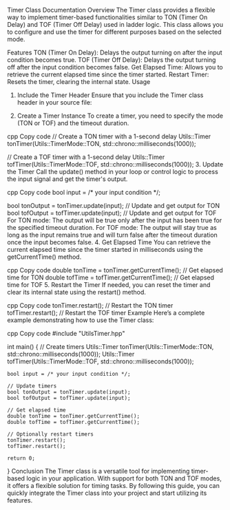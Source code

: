 Timer Class Documentation
Overview
The Timer class provides a flexible way to implement timer-based functionalities similar to TON (Timer On Delay) and TOF (Timer Off Delay) used in ladder logic. This class allows you to configure and use the timer for different purposes based on the selected mode.

Features
TON (Timer On Delay): Delays the output turning on after the input condition becomes true.
TOF (Timer Off Delay): Delays the output turning off after the input condition becomes false.
Get Elapsed Time: Allows you to retrieve the current elapsed time since the timer started.
Restart Timer: Resets the timer, clearing the internal state.
Usage
1. Include the Timer Header
Ensure that you include the Timer class header in your source file:

2. Create a Timer Instance
To create a timer, you need to specify the mode (TON or TOF) and the timeout duration.

cpp
Copy code
// Create a TON timer with a 1-second delay
Utils::Timer tonTimer(Utils::TimerMode::TON, std::chrono::milliseconds(1000));

// Create a TOF timer with a 1-second delay
Utils::Timer tofTimer(Utils::TimerMode::TOF, std::chrono::milliseconds(1000));
3. Update the Timer
Call the update() method in your loop or control logic to process the input signal and get the timer's output.

cpp
Copy code
bool input = /* your input condition */;

bool tonOutput = tonTimer.update(input);  // Update and get output for TON
bool tofOutput = tofTimer.update(input);  // Update and get output for TOF
For TON mode: The output will be true only after the input has been true for the specified timeout duration.
For TOF mode: The output will stay true as long as the input remains true and will turn false after the timeout duration once the input becomes false.
4. Get Elapsed Time
You can retrieve the current elapsed time since the timer started in milliseconds using the getCurrentTime() method.

cpp
Copy code
double tonTime = tonTimer.getCurrentTime();  // Get elapsed time for TON
double tofTime = tofTimer.getCurrentTime();  // Get elapsed time for TOF
5. Restart the Timer
If needed, you can reset the timer and clear its internal state using the restart() method.

cpp
Copy code
tonTimer.restart();  // Restart the TON timer
tofTimer.restart();  // Restart the TOF timer
Example
Here’s a complete example demonstrating how to use the Timer class:

cpp
Copy code
#include "UtilsTimer.hpp"

int main()
{
    // Create timers
    Utils::Timer tonTimer(Utils::TimerMode::TON, std::chrono::milliseconds(1000));
    Utils::Timer tofTimer(Utils::TimerMode::TOF, std::chrono::milliseconds(1000));

    bool input = /* your input condition */;

    // Update timers
    bool tonOutput = tonTimer.update(input);
    bool tofOutput = tofTimer.update(input);

    // Get elapsed time
    double tonTime = tonTimer.getCurrentTime();
    double tofTime = tofTimer.getCurrentTime();

    // Optionally restart timers
    tonTimer.restart();
    tofTimer.restart();

    return 0;
}
Conclusion
The Timer class is a versatile tool for implementing timer-based logic in your application. With support for both TON and TOF modes, it offers a flexible solution for timing tasks. By following this guide, you can quickly integrate the Timer class into your project and start utilizing its features.